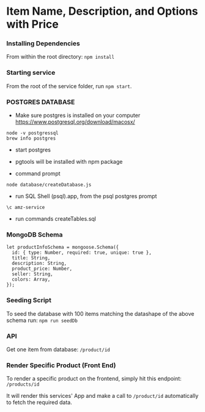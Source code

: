 # Item Name, Description, and Options with Price

### Installing Dependencies

From within the root directory: `npm install`

### Starting service

From the root of the service folder, run `npm start`.

### POSTGRES DATABASE

- Make sure postgres is installed on your computer
https://www.postgresql.org/download/macosx/

```
node -v postgressql
brew info postgres
```

- start postgres

- pgtools will be installed with npm package

- command prompt
```
node database/createDatabase.js
```

- run SQL Shell (psql).app, from the psql postgres prompt
```postgres
\c amz-service
```
- run commands createTables.sql



### MongoDB Schema

```
let productInfoSchema = mongoose.Schema({
  id: { type: Number, required: true, unique: true },
  title: String,
  description: String,
  product_price: Number,
  seller: String,
  colors: Array,
});
```

### Seeding Script

To seed the database with 100 items matching the datashape of the above schema run: `npm run seedDb`

### API

Get one item from database: `/product/id`

### Render Specific Product (Front End)

To render a specific product on the frontend, simply hit this endpoint: `/products/id`

It will render this services' App and make a call to `/product/id` automatically to fetch the required data.
